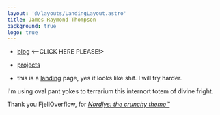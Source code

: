 ```yaml
---
layout: '@/layouts/LandingLayout.astro'
title: James Raymond Thompson
background: true
logo: true
---
```


- [blog](/posts) <--CLICK HERE PLEASE!>

- [projects](/projects)

- this is a [landing](/posts) page, yes it looks like shit. I will try harder.

I'm using oval pant yokes to terrarium this internort totem of divine fright.

Thank you FjellOverflow, for _[Nordlys: the crunchy theme™](https://github.com/FjellOverflow/nordlys)_
